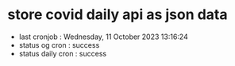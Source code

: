 # store covid daily api as json data

- last cronjob : Wednesday, 11 October 2023 13:16:24
- status og cron : success
- status daily cron : success
      
      
